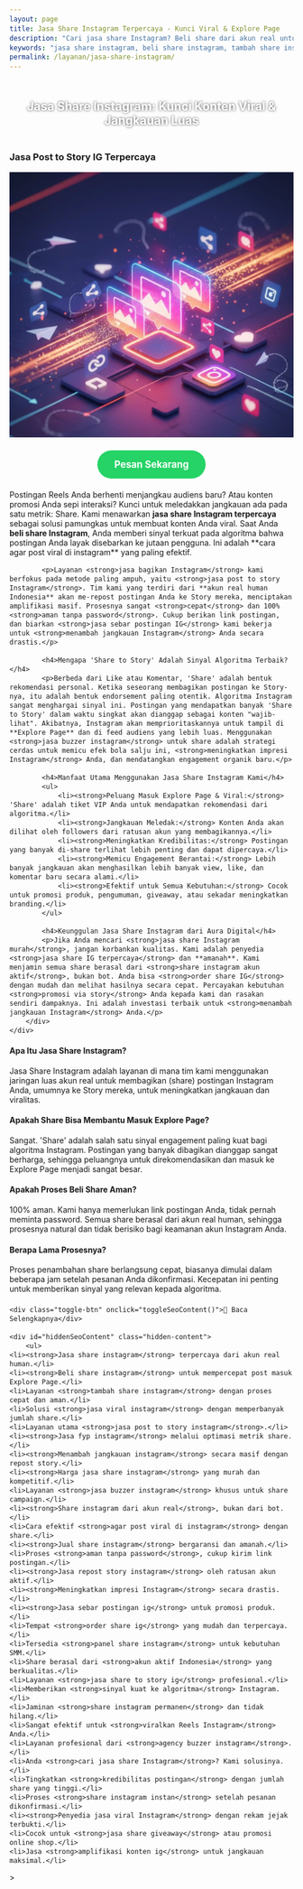 ```yaml
---
layout: page
title: Jasa Share Instagram Terpercaya - Kunci Viral & Explore Page
description: "Cari jasa share Instagram? Beli share dari akun real untuk mengirim sinyal kuat ke algoritma. Layanan jasa bagikan IG terpercaya untuk membuat konten viral dan masuk Explore Page."
keywords: "jasa share instagram, beli share instagram, tambah share instagram, jual share instagram, order share ig, panel share instagram, jasa post to story instagram, jasa share to story ig, jasa repost story instagram, beli share to story, jasa sebar postingan ig, jasa viral instagram, jasa fyp instagram, cara agar post viral di instagram, menambah jangkauan instagram, share instagram untuk explore page, meningkatkan impresi instagram, jasa buzzer instagram, share instagram dari akun real, jasa share akun aktif indonesia, jasa share instagram terpercaya"
permalink: /layanan/jasa-share-instagram/
---
```


<script type="application/ld+json">
{
  "@context": "https://schema.org",
  "@graph": [
    {
      "@type": "WebSite",
      "@id": "https://auradigital.id/#website",
      "url": "https://auradigital.id/",
      "name": "auradigital.id"
    },
    {
      "@type": "WebPage",
      "@id": "https://auradigital.id/layanan/jasa-share-instagram/#webpage",
      "url": "https://auradigital.id/layanan/jasa-share-instagram/",
      "name": "Jasa Share Instagram | Solusi Viral & Masuk Explore Page",
      "isPartOf": {
        "@id": "https://auradigital.id/#website"
      },
      "breadcrumb": {
        "@id": "https://auradigital.id/layanan/jasa-share-instagram/#breadcrumb"
      },
      "description": "Butuh jasa share Instagram? Kami adalah solusi untuk membuat postingan Anda viral. Layanan jasa bagikan IG terpercaya dari akun real untuk membantu post Anda menjangkau audiens baru."
    },
    {
      "@type": "Service",
      "name": "Jasa Share Instagram (Post to Story)",
      "serviceType": "Social Media Marketing",
      "provider": {
        "@type": "WebSite",
        "name": "auradigital.id",
        "url": "https://auradigital.id/"
      },
      "areaServed": {
        "@type": "Country",
        "name": "Indonesia"
      },
      "description": "Jasa tambah share Instagram dari akun real human Indonesia untuk meningkatkan jangkauan dan engagement postingan Reels dan Foto. Layanan terpercaya untuk membantu konten Anda menjadi viral."
    },
    {
      "@type": "Product",
      "name": "Paket Share Instagram (Viral & Explore)",
      "image": "https://raw.githubusercontent.com/AzkaAtta/azkaatta.github.io/main/image/jasa-share-instagram.webp",
      "description": "Beli paket share untuk postingan Instagram (Reels & Feed). Dikerjakan oleh tim buzzer profesional untuk meningkatkan jangkauan, kredibilitas, dan peluang masuk Explore Page.",
      "brand": {
        "@type": "Brand",
        "name": "auradigital.id"
      },
      "offers": {
        "@type": "Offer",
        "priceCurrency": "IDR",
        "price": "2000",
        "availability": "https://schema.org/InStock",
        "url": "https://auradigital.id/layanan/jasa-share-instagram/"
      }
    },
    {
      "@type": "BreadcrumbList",
      "@id": "https://auradigital.id/layanan/jasa-share-instagram/#breadcrumb",
      "itemListElement": [
        {
          "@type": "ListItem",
          "position": 1,
          "name": "Home",
          "item": "https://auradigital.id/"
        },
        {
          "@type": "ListItem",
          "position": 2,
          "name": "Layanan",
          "item": "https://auradigital.id/layanan/"
        },
        {
          "@type": "ListItem",
          "position": 3,
          "name": "Jasa Share Instagram",
          "item": "https://auradigital.id/layanan/jasa-share-instagram/"
        }
      ]
    },
    {
      "@type": "FAQPage",
      "mainEntity": [
        {
          "@type": "Question",
          "name": "Apa itu Jasa Share Instagram?",
          "acceptedAnswer": {
            "@type": "Answer",
            "text": "Jasa Share Instagram adalah layanan di mana tim kami menggunakan jaringan akun real untuk membagikan postingan Anda (biasanya ke Story mereka). Tujuannya adalah untuk mengamplifikasi jangkauan dan mengirim sinyal kuat ke algoritma."
          }
        },
        {
          "@type": "Question",
          "name": "Apakah Share bisa membantu masuk Explore Page?",
          "acceptedAnswer": {
            "@type": "Answer",
            "text": "Sangat bisa. 'Share' adalah salah satu sinyal engagement paling kuat. Postingan yang banyak dibagikan dianggap sangat berharga oleh algoritma, sehingga peluangnya untuk direkomendasikan dan masuk ke Explore Page menjadi sangat besar."
          }
        },
        {
          "@type": "Question",
          "name": "Apakah prosesnya aman?",
          "acceptedAnswer": {
            "@type": "Answer",
            "text": "100% aman. Kami hanya memerlukan link postingan Anda, tidak pernah meminta password. Semua share berasal dari akun real human, sehingga prosesnya natural dan tidak berisiko bagi akun Anda."
          }
        }
      ]
    }
  ]
}
</script>

<h2 style="text-align: center; color: #fff; text-shadow: 0 0 4px rgba(0,0,0,0.7); padding: 20px 15px;">
    Jasa Share Instagram: Kunci Konten Viral & Jangkauan Luas
</h2>

<div class="jasa-top-komen-tiktok-container">
    <div class="service-card" id="jasa-share-instagram-card" onclick="toggleService(this)">
        <h3>Jasa Post to Story IG Terpercaya</h3>
        <img src="https://raw.githubusercontent.com/AzkaAtta/azkaatta.github.io/main/image/jasa-share-instagram.webp" alt="Jasa Share Instagram untuk Viral" style="max-width:100%; height:auto;" loading="lazy">
        <a href="https://wa.me/62895402343693?text=Halo,%20saya%20tertarik%20dengan%20Jasa%20Share%20Instagram.%20Bisa%20info%20lebih%20lanjut?" target="_blank" class="whatsapp-button" style="display: block; width: fit-content; margin: 20px auto; padding: 15px 30px; background-color: #25D366; color: white; text-align: center; text-decoration: none; border-radius: 50px; font-size: 1.2em; font-weight: bold; transition: background-color 0.3s ease;">
            Pesan Sekarang
        </a>
        <div class="service-description">
            <p>Postingan Reels Anda berhenti menjangkau audiens baru? Atau konten promosi Anda sepi interaksi? Kunci untuk meledakkan jangkauan ada pada satu metrik: Share. Kami menawarkan <strong>jasa share Instagram terpercaya</strong> sebagai solusi pamungkas untuk membuat konten Anda viral. Saat Anda <strong>beli share Instagram</strong>, Anda memberi sinyal terkuat pada algoritma bahwa postingan Anda layak disebarkan ke jutaan pengguna. Ini adalah **cara agar post viral di instagram** yang paling efektif.</p>

            <p>Layanan <strong>jasa bagikan Instagram</strong> kami berfokus pada metode paling ampuh, yaitu <strong>jasa post to story Instagram</strong>. Tim kami yang terdiri dari **akun real human Indonesia** akan me-repost postingan Anda ke Story mereka, menciptakan amplifikasi masif. Prosesnya sangat <strong>cepat</strong> dan 100% <strong>aman tanpa password</strong>. Cukup berikan link postingan, dan biarkan <strong>jasa sebar postingan IG</strong> kami bekerja untuk <strong>menambah jangkauan Instagram</strong> Anda secara drastis.</p>

            <h4>Mengapa 'Share to Story' Adalah Sinyal Algoritma Terbaik?</h4>
            <p>Berbeda dari Like atau Komentar, 'Share' adalah bentuk rekomendasi personal. Ketika seseorang membagikan postingan ke Story-nya, itu adalah bentuk endorsement paling otentik. Algoritma Instagram sangat menghargai sinyal ini. Postingan yang mendapatkan banyak 'Share to Story' dalam waktu singkat akan dianggap sebagai konten "wajib-lihat". Akibatnya, Instagram akan memprioritaskannya untuk tampil di **Explore Page** dan di feed audiens yang lebih luas. Menggunakan <strong>jasa buzzer instagram</strong> untuk share adalah strategi cerdas untuk memicu efek bola salju ini, <strong>meningkatkan impresi Instagram</strong> Anda, dan mendatangkan engagement organik baru.</p>

            <h4>Manfaat Utama Menggunakan Jasa Share Instagram Kami</h4>
            <ul>
                <li><strong>Peluang Masuk Explore Page & Viral:</strong> 'Share' adalah tiket VIP Anda untuk mendapatkan rekomendasi dari algoritma.</li>
                <li><strong>Jangkauan Meledak:</strong> Konten Anda akan dilihat oleh followers dari ratusan akun yang membagikannya.</li>
                <li><strong>Meningkatkan Kredibilitas:</strong> Postingan yang banyak di-share terlihat lebih penting dan dapat dipercaya.</li>
                <li><strong>Memicu Engagement Berantai:</strong> Lebih banyak jangkauan akan menghasilkan lebih banyak view, like, dan komentar baru secara alami.</li>
                <li><strong>Efektif untuk Semua Kebutuhan:</strong> Cocok untuk promosi produk, pengumuman, giveaway, atau sekadar meningkatkan branding.</li>
            </ul>

            <h4>Keunggulan Jasa Share Instagram dari Aura Digital</h4>
            <p>Jika Anda mencari <strong>jasa share Instagram murah</strong>, jangan korbankan kualitas. Kami adalah penyedia <strong>jasa share IG terpercaya</strong> dan **amanah**. Kami menjamin semua share berasal dari <strong>share instagram akun aktif</strong>, bukan bot. Anda bisa <strong>order share IG</strong> dengan mudah dan melihat hasilnya secara cepat. Percayakan kebutuhan <strong>promosi via story</strong> Anda kepada kami dan rasakan sendiri dampaknya. Ini adalah investasi terbaik untuk <strong>menambah jangkauan Instagram</strong> Anda.</p>
        </div>
    </div>
</div>

<style>
  /* Struktur CSS Anda tidak diubah */
</style>

<div class="accordion">
  <div class="accordion-item">
    <div class="accordion-title"><h4>Apa Itu Jasa Share Instagram?</h4></div>
    <div class="accordion-content">
      Jasa Share Instagram adalah layanan di mana tim kami menggunakan jaringan luas akun real untuk membagikan (share) postingan Instagram Anda, umumnya ke Story mereka, untuk meningkatkan jangkauan dan viralitas.
    </div>
  </div>

  <div class="accordion-item">
    <div class="accordion-title"><h4>Apakah Share Bisa Membantu Masuk Explore Page?</h4></div>
    <div class="accordion-content">
      Sangat. 'Share' adalah salah satu sinyal engagement paling kuat bagi algoritma Instagram. Postingan yang banyak dibagikan dianggap sangat berharga, sehingga peluangnya untuk direkomendasikan dan masuk ke Explore Page menjadi sangat besar.
    </div>
  </div>

  <div class="accordion-item">
    <div class="accordion-title"><h4>Apakah Proses Beli Share Aman?</h4></div>
    <div class="accordion-content">
      100% aman. Kami hanya memerlukan link postingan Anda, tidak pernah meminta password. Semua share berasal dari akun real human, sehingga prosesnya natural dan tidak berisiko bagi keamanan akun Instagram Anda.
    </div>
  </div>
  
  <div class="accordion-item">
    <div class="accordion-title"><h4>Berapa Lama Prosesnya?</h4></div>
    <div class="accordion-content">
      Proses penambahan share berlangsung cepat, biasanya dimulai dalam beberapa jam setelah pesanan Anda dikonfirmasi. Kecepatan ini penting untuk memberikan sinyal yang relevan kepada algoritma.
    </div>
  </div>
</div>

<script>
  // Struktur JS Anda tidak diubah
</script>


<style>
  /* Struktur CSS Anda tidak diubah */
</style>

<div class="toggle-container">

    <div class="toggle-btn" onclick="toggleSeoContent()">📌 Baca Selengkapnya</div>
    
    <div id="hiddenSeoContent" class="hidden-content">
        <ul>
    <li><strong>Jasa share instagram</strong> terpercaya dari akun real human.</li>
    <li><strong>Beli share instagram</strong> untuk mempercepat post masuk Explore Page.</li>
    <li>Layanan <strong>tambah share instagram</strong> dengan proses cepat dan aman.</li>
    <li>Solusi <strong>jasa viral instagram</strong> dengan memperbanyak jumlah share.</li>
    <li>Layanan utama <strong>jasa post to story instagram</strong>.</li>
    <li><strong>Jasa fyp instagram</strong> melalui optimasi metrik share.</li>
    <li><strong>Menambah jangkauan instagram</strong> secara masif dengan repost story.</li>
    <li><strong>Harga jasa share instagram</strong> yang murah dan kompetitif.</li>
    <li>Layanan <strong>jasa buzzer instagram</strong> khusus untuk share campaign.</li>
    <li><strong>Share instagram dari akun real</strong>, bukan dari bot.</li>
    <li>Cara efektif <strong>agar post viral di instagram</strong> dengan share.</li>
    <li><strong>Jual share instagram</strong> bergaransi dan amanah.</li>
    <li>Proses <strong>aman tanpa password</strong>, cukup kirim link postingan.</li>
    <li><strong>Jasa repost story instagram</strong> oleh ratusan akun aktif.</li>
    <li><strong>Meningkatkan impresi Instagram</strong> secara drastis.</li>
    <li><strong>Jasa sebar postingan ig</strong> untuk promosi produk.</li>
    <li>Tempat <strong>order share ig</strong> yang mudah dan terpercaya.</li>
    <li>Tersedia <strong>panel share instagram</strong> untuk kebutuhan SMM.</li>
    <li>Share berasal dari <strong>akun aktif Indonesia</strong> yang berkualitas.</li>
    <li>Layanan <strong>jasa share to story ig</strong> profesional.</li>
    <li>Memberikan <strong>sinyal kuat ke algoritma</strong> Instagram.</li>
    <li>Jaminan <strong>share instagram permanen</strong> dan tidak hilang.</li>
    <li>Sangat efektif untuk <strong>viralkan Reels Instagram</strong> Anda.</li>
    <li>Layanan profesional dari <strong>agency buzzer instagram</strong>.</li>
    <li>Anda <strong>cari jasa share Instagram</strong>? Kami solusinya.</li>
    <li>Tingkatkan <strong>kredibilitas postingan</strong> dengan jumlah share yang tinggi.</li>
    <li>Proses <strong>share instagram instan</strong> setelah pesanan dikonfirmasi.</li>
    <li><strong>Penyedia jasa viral Instagram</strong> dengan rekam jejak terbukti.</li>
    <li>Cocok untuk <strong>jasa share giveaway</strong> atau promosi online shop.</li>
    <li>Jasa <strong>amplifikasi konten ig</strong> untuk jangkauan maksimal.</li>
</ul>
    </div>
</div>

<style>
    .toggle-container {
        margin-top: 20px; 
    }
    .toggle-btn {
        cursor: pointer;
        /* Warna tombol diubah agar kontras dengan background gelap */
        color: #67e8f9; /* Biru Cyan Terang */
        text-decoration: underline;
        display: inline-block;
        font-weight: bold;
        text-shadow: 0 1px 2px rgba(0,0,0,0.5);
    }
    .hidden-content {
        /* KUNCI #1: Konten disembunyikan di awal */
        display: none; 
        
        /* KUNCI #2: Style diubah menjadi transparan & teks putih */
        background: rgba(0, 0, 0, 0.25); /* Background semi-transparan gelap */
        backdrop-filter: blur(8px);
        color: #ffffff; /* Warna teks utama menjadi putih */
        border: 1px solid rgba(255, 255, 255, 0.15); /* Border efek kaca */
        
        margin-top: 15px;
        padding: 20px;
        border-radius: 12px;
        text-shadow: 0 1px 2px rgba(0,0,0,0.5); /* Bayangan agar teks mudah dibaca */
    }
    .hidden-content ul {
        margin: 0;
        padding-left: 20px;
    }
    .hidden-content li {
        margin-bottom: 8px;
    }
    .hidden-content strong {
        color: #93c5fd; /* Warna biru muda untuk keyword */
    }
</style>>

<script>
    function toggleSeoContent() {
        var content = document.getElementById("hiddenSeoContent");
        var button = document.querySelector(".toggle-btn");
        
        // Cek apakah konten sedang tersembunyi atau tidak
        if (content.style.display === "none" || content.style.display === "") {
            content.style.display = "block";
            button.textContent = "📌 Tutup Selengkapnya";
        } else {
            content.style.display = "none";
            button.textContent = "📌 Baca Selengkapnya";
        }
    }
</script>
<script>
    // Struktur JS Anda tidak diubah
</script>
